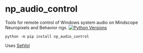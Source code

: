 # np_audio_control

Tools for remote control of Windows system audio on Mindscope Neuropixels and Behavior rigs.
[![Python
Versions](https://img.shields.io/pypi/pyversions/np_audio_control.svg)](https://pypi.python.org/pypi/setvol/)


```shell
python -m pip install np_audio_control
```

Uses [SetVol](https://www.rlatour.com/setvol/)